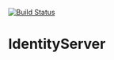 [![Build Status](https://dev.azure.com/bm1905/IdentityServer/_apis/build/status%2Fbm1905.IdentityServer?branchName=dev)](https://dev.azure.com/bm1905/IdentityServer/_build/latest?definitionId=8&branchName=master)
# IdentityServer
